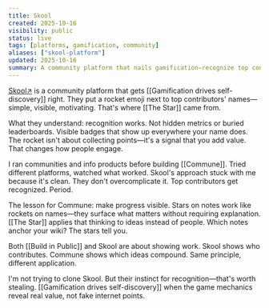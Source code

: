 ```yaml
---
title: Skool
created: 2025-10-16
visibility: public
status: live
tags: [platforms, gamification, community]
aliases: ["skool-platform"]
updated: 2025-10-16
summary: A community platform that nails gamification—recognize top contributors with visible badges, make progress tangible, keep people engaged.
---
```


<a href="https://www.skool.com/?utm_source=devonmeadows&utm_medium=website&utm_campaign=notes" target="_blank" rel="noopener noreferrer" style="white-space:nowrap">Skool<span class="external-link-icon" aria-hidden="true">↗</span></a> is a community platform that gets [[Gamification drives self-discovery]] right. They put a rocket emoji next to top contributors' names—simple, visible, motivating. That's where [[The Star]] came from.

What they understand: recognition works. Not hidden metrics or buried leaderboards. Visible badges that show up everywhere your name does. The rocket isn't about collecting points—it's a signal that you add value. That changes how people engage.

I ran communities and info products before building [[Commune]]. Tried different platforms, watched what worked. Skool's approach stuck with me because it's clean. They don't overcomplicate it. Top contributors get recognized. Period.

The lesson for Commune: make progress visible. Stars on notes work like rockets on names—they surface what matters without requiring explanation. [[The Star]] applies that thinking to ideas instead of people. Which notes anchor your wiki? The stars tell you.

Both [[Build in Public]] and Skool are about showing work. Skool shows who contributes. Commune shows which ideas compound. Same principle, different application.

I'm not trying to clone Skool. But their instinct for recognition—that's worth stealing. [[Gamification drives self-discovery]] when the game mechanics reveal real value, not fake internet points.
